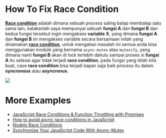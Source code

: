 # How To Fix Race Condition

[**Race condition**](https://www.baeldung.com/cs/race-conditions) adalah dimana sebuah process saling balap membalap satu sama lain, katakanlah saya mempunyai sebuah **fungsi A** dan **fungsi B** dan kedua fungsi tersebut ingin mengakses **variable X**, yang dimana **fungsi A** dan **fungsi B** ini mengakses variable secara bersamaan inilah yang dinamakan [**race condition**](https://stackoverflow.com/questions/34510/what-is-a-race-condition), untuk mengatasi masalah ini semua anda bisa menggunakan module yang bernama `async-mutex` atau `mutexify`, yang dimana nanti **fungsi B** akan di lock terlebih dahulu sampai proses si **fungsi A** itu selesai agar tidak terjadi **race condition**, pada fungsi yang telah kita buat, case **race condition** bisa terjadi kapan saja baik process itu dalam **syncronous** atau **asyncronus**.

![](https://i.ytimg.com/vi/7aF0q7NfwfA/maxresdefault.jpg)


# More Examples

- [JavaScript Race Conditions & Function Throttling with Promises](https://schwiiz.org/2020/04/18/javascript-race-conditions-throttling/)
- [How to avoid async race conditions in JavaScript](https://medium.com/@slavik57/async-race-conditions-in-javascript-526f6ed80665)
- [Nodejs Race Conditions](https://www.nodejsdesignpatterns.com/blog/node-js-race-conditions/)
- [Synchronize Your JavaScript Code With Async-Mutex](https://medium.com/swlh/synchronize-your-javsscript-app-with-async-mutex-f0149513ea4b)
